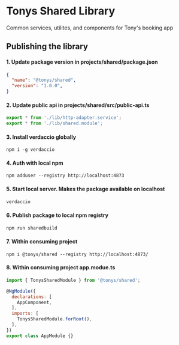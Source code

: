 # Tonys Shared Library

Common services, utilites, and components for Tony's booking app

## Publishing the library

#### 1. Update package version in **projects/shared/package.json**
```json
{
  "name": "@tonys/shared",
  "version": "1.0.0",
}
```
#### 2. Update public api in **projects/shared/src/public-api.ts**
```js
export * from './lib/http-adapter.service';
export * from './lib/shared.module';
```

#### 3. Install verdaccio globally
```
npm i -g verdaccio
```

#### 4. Auth with local npm
```
npm adduser --registry http://localhost:4873
```

#### 5. Start local server.  Makes the package available on localhost
```bash
verdaccio
``` 
#### 6. Publish package to local npm registry
```bash
npm run sharedbuild
```
#### 7. Within consuming project
```
npm i @tonys/shared --registry http://localhost:4873/
```
#### 8. Within consuming project **app.modue.ts**
```js
import { TonysSharedModule } from '@tonys/shared';

@NgModule({
  declarations: [
    AppComponent,
  ],
  imports: [
    TonysSharedModule.forRoot(),
  ],
})
export class AppModule {}
```
